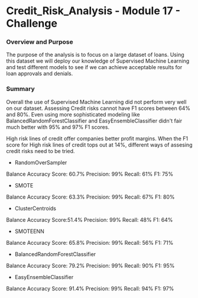 # Credit_Risk_Analysis - Module 17 - Challenge

### Overview and Purpose

The purpose of the analysis is to focus on a large dataset of loans. Using this dataset we will deploy our knowledge of Supervised Machine Learning and test different models to see if we can achieve acceptable results for loan approvals and denials.

### Summary

Overall the use of Supervised Machine Learning did not perform very well on our dataset. Assessing Credit risks cannot have F1 scores between 64% and 80%. Even using more sophisticated modeling like BalancedRandomForestClassifier and EasyEnsembleClassifier didn't fair much better with 95% and 97% F1 scores. 

High risk lines of credit offer companies better profit margins. When the F1 score for High risk lines of credit tops out at 14%, different ways of assesing credit risks need to be tried.

* RandomOverSampler

Balance Accuracy Score: 60.7%
Precision: 99%
Recall: 61%
F1: 75%

* SMOTE

Balance Accuracy Score: 63.3%
Precision: 99%
Recall: 67%
F1: 80%

* ClusterCentroids

Balance Accuracy Score:51.4%
Precision: 99%
Recall: 48%
F1: 64%

* SMOTEENN

Balance Accuracy Score: 65.8%
Precision: 99%
Recall: 56%
F1: 71%

* BalancedRandomForestClassifier

Balance Accuracy Score: 79.2%
Precision: 99%
Recall: 90%
F1: 95%

* EasyEnsembleClassifier

Balance Accuracy Score: 91.4%
Precision: 99%
Recall: 94%
F1: 97%

